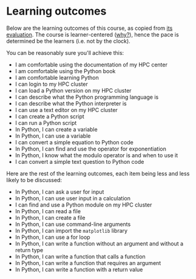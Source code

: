 # Learning outcomes

Below are the learning outcomes of this course,
as copied from [its evaluation](evaluation.md).
The course is learner-centered ([why?](faq.md#why-is-the-course-learner-centered)),
hence the pace is determined be the learners (i.e. not by the clock).


You can be reasonably sure you'll achieve this:

- I am comfortable using the documentation of my HPC center
- I am comfortable using the Python book
- I am comfortable learning Python
- I can login to my HPC cluster
- I can load a Python version on my HPC cluster
- I can describe what the Python programming language is
- I can describe what the Python interpreter is
- I can use a text editor on my HPC cluster
- I can create a Python script
- I can run a Python script
- In Python, I can create a variable
- In Python, I can use a variable
- I can convert a simple equation to Python code
- In Python, I can find and use the operator for exponentiation
- In Python, I know what the modulo operator is and when to use it
- I can convert a simple text question to Python code

Here are the rest of the learning outcomes, each item being less and less
likely to be discussed:

- In Python, I can ask a user for input
- In Python, I can use user input in a calculation
- I can find and use a Python module on my HPC cluster
- In Python, I can read a file
- In Python, I can create a file
- In Python, I can use command-line arguments
- In Python, I can import the `matplotlib` library
- In Python, I can use a for loop
- In Python,
  I can write a function without an argument and without a return type
- In Python, I can write a function that calls a function
- In Python, I can write a function that requires an argument
- In Python, I can write a function with a return value
